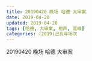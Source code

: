 ```yaml
---
title: 20190420 晚场 哈德 大审案
date: 2019-04-20
updated: 2019-04-20
tags: [哈德, 大审案, 相声, 高峰]
categories: (2019)己亥年场次
---
```

20190420 晚场 哈德 大审案